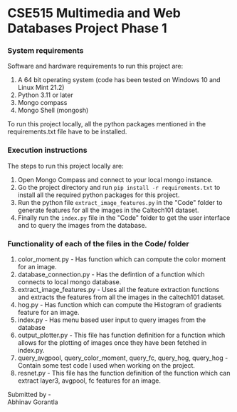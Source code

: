 # CSE515 Multimedia and Web Databases Project Phase 1

### System requirements
Software and hardware requirements to run this project are:
1. A 64 bit operating system (code has been tested on Windows 10 and Linux Mint 21.2)
2. Python 3.11 or later
3. Mongo compass
4. Mongo Shell (mongosh)

To run this project locally, all the python packages mentioned in the requirements.txt file have to be installed.

### Execution instructions
The steps to run this project locally are:
1. Open Mongo Compass and connect to your local mongo instance.
2. Go the project directory and run ```pip install -r requirements.txt``` to install all the required python packages for this project.
3. Run the python file ```extract_image_features.py``` in the "Code" folder to generate features for all the images in the Caltech101 dataset.
4. Finally run the ```index.py``` file in the "Code" folder to get the user interface and to query the images from the database.


### Functionality of each of the files in the Code/ folder
1. color_moment.py - Has function which can compute the color moment for an image.
2. database_connection.py - Has the defintion of a function which connects to local mongo database.
3. extract_image_features.py - Uses all the feature extraction functions and extracts the features from all the images in the caltech101 dataset.
4. hog.py - Has function which can compute the Histogram of gradients feature for an image.
5. index.py - Has menu based user input to query images from the database
6. output_plotter.py - This file has function definition for a function which allows for the plotting of images once they have been fetched in index.py.
7. query_avgpool, query_color_moment, query_fc, query_hog, query_hog - Contain some test code I used when working on the project.
8. resnet.py - This file has the function definition of the function which can extract layer3, avgpool, fc features for an image.

Submitted by - <br />
Abhinav Gorantla